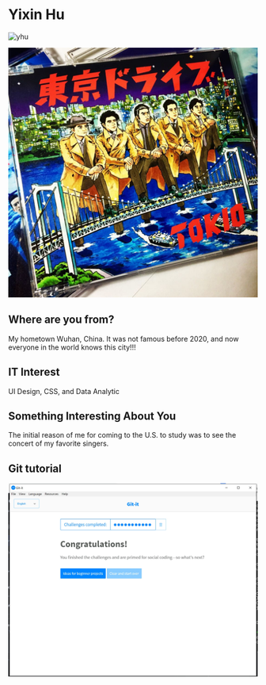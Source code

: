 # Yixin Hu

![yhu](images/yhu.png "yhu")

![v](images/v.jpg "v")

## Where are you from?

My hometown Wuhan, China. It was not famous before 2020, and now everyone in the world knows this city!!!

## IT Interest

UI Design, CSS, and Data Analytic

## Something Interesting About You

The initial reason of me for coming to the U.S. to study was to see the concert of my favorite singers.

## Git tutorial

![Git](images/git-it.jpg "git-it")
